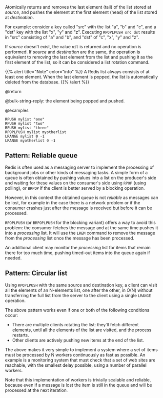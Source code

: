 Atomically returns and removes the last element (tail) of the list stored at _source_, and pushes the element at the first element (head) of the list stored at _destination_.

For example: consider a key called "src" with the list "a", "b" and "c", and a "dst" key with the list "x", "y" and "z".
Executing `RPOPLPUSH src dst` results in "src" consisting of "a" and "b", and "dst"
of "c", "x", "y" and "z".

If _source_ doesn't exist, the value `nil` is returned and no operation is performed.
If _source_ and _destination_ are the same, the operation is equivalent to removing the last element from the list and pushing it as the first element of the list, so it can be considered a list rotation command.

{{% alert title="Note" color="info" %}}
A Redis list always consists of at least one element.
When the last element is popped, the list is automatically deleted from the database.
{{% /alert %}}

@return

@bulk-string-reply: the element being popped and pushed.

@examples

```cli
RPUSH mylist "one"
RPUSH mylist "two"
RPUSH mylist "three"
RPOPLPUSH mylist myotherlist
LRANGE mylist 0 -1
LRANGE myotherlist 0 -1
```

## Pattern: Reliable queue

Redis is often used as a messaging server to implement the processing of background jobs or other kinds of messaging tasks.
A simple form of a queue is often obtained by pushing values into a list on the producer's side and waiting for these values on the consumer's side using `RPOP` (using polling), or `BRPOP` if the client is better served by a blocking operation.

However, in this context the obtained queue is not _reliable_ as messages can be lost, for example in the case there is a network problem or if the consumer crashes just after the message is received but before it can be processed.

`RPOPLPUSH` (or `BRPOPLPUSH` for the blocking variant) offers a way to avoid this problem: the consumer fetches the message and at the same time pushes it into a _processing_ list.
It will use the `LREM` command to remove the message from the _processing_ list once the message has been processed.

An additional client may monitor the _processing_ list for items that remain there for too much time, pushing timed-out items into the queue again if needed.

## Pattern: Circular list

Using `RPOPLPUSH` with the same source and destination key, a client can visit
all the elements of an N-elements list, one after the other, in O(N) without
transferring the full list from the server to the client using a single `LRANGE`
operation.

The above pattern works even if one or both of the following conditions occur:

* There are multiple clients rotating the list: they'll fetch different 
  elements, until all the elements of the list are visited, and the process 
  restarts.
* Other clients are actively pushing new items at the end of the list.

The above makes it very simple to implement a system where a set of items must
be processed by N workers continuously as fast as possible.
An example is a monitoring system that must check that a set of web sites are
reachable, with the smallest delay possible, using a number of parallel workers.

Note that this implementation of workers is trivially scalable and reliable,
because even if a message is lost the item is still in the queue and will be
processed at the next iteration.
